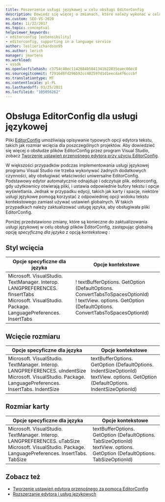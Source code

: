 ```yaml
---
title: Poszerzenie usługi językowej w celu obsługi EditorConfig
description: Dowiedz się więcej o zmianach, które należy wykonać w celu zaktualizowania usługi językowej w celu obsługi plików EditorConfig. Zastąp globalną opcję specyficzną dla języka z opcją kontekstową.
ms.custom: SEO-VS-2020
ms.date: 11/22/2017
ms.topic: conceptual
helpviewer_keywords:
- editorconfig [extensibility]
- editorconfig, supporting in a language service
author: leslierichardson95
ms.author: lerich
manager: jmartens
ms.workload:
- vssdk
ms.openlocfilehash: c3754c40ec1142684b5041341b22035eaec06ec8
ms.sourcegitcommit: f2916d8fd296b92cc402597d1d1eecda4f6cccbf
ms.translationtype: MT
ms.contentlocale: pl-PL
ms.lasthandoff: 03/25/2021
ms.locfileid: "105056262"
---
```

# <a name="supporting-editorconfig-for-your-language-service"></a>Obsługa EditorConfig dla usługi językowej

Pliki [EditorConfig](https://editorconfig.org/) umożliwiają opisywanie typowych opcji edytora tekstu, takich jak rozmiar wcięcia dla poszczególnych projektów. Aby dowiedzieć się więcej o obsłudze plików EditorConfig przez program Visual Studio, zobacz [Tworzenie ustawień przenośnego edytora przy użyciu EditorConfig](../ide/create-portable-custom-editor-options.md).

W większości przypadków podczas implementowania usługi językowej programu Visual Studio nie trzeba wykonywać żadnych dodatkowych czynności, aby obsługiwać właściwości uniwersalne EditorConfig. Podstawowy edytor automatycznie odnajduje i odczytuje plik. editorconfig, gdy użytkownicy otwierają pliki, i ustawia odpowiednie bufory tekstu i opcje wyświetlania. Jednak w przypadku edycji, takich jak karty i spacje, niektóre usługi językowe pomogą korzystać z odpowiedniej opcji widoku tekstu kontekstowego zamiast używać ustawień globalnych. W takich przypadkach należy zaktualizować usługę języka, aby obsługiwała pliki EditorConfig.

Poniżej przedstawiono zmiany, które są konieczne do zaktualizowania usługi językowej w celu obsługi plików EditorConfig, zastępując globalną opcję _specyficzną dla języka_ z opcją _kontekstową_ :

## <a name="indent-style"></a>Styl wcięcia

Opcje specyficzne dla języka | Opcje kontekstowe
-------|--------
Microsoft. VisualStudio. TextManager. Interop. LANGPREFERENCES. fInsertTabs<br/>Microsoft. VisualStudio. Package. LanguagePreferences. InsertTabs|! textBufferOptions. GetOption (DefaultOptions. ConvertTabsToSpacesOptionId)<br/>! textView. options. GetOption (DefaultOptions. ConvertTabsToSpacesOptionId)

## <a name="indent-size"></a>Wcięcie rozmiaru

Opcje specyficzne dla języka | Opcje kontekstowe
-------|--------
Microsoft. VisualStudio. TextManager. Interop. LANGPREFERENCES. uIndentSize<br/>Microsoft. VisualStudio. Package. LanguagePreferences. InsertTabs. IndentSize|textBufferOptions. GetOption (DefaultOptions. IndentSizeOptionId)<br/>textView. options. GetOption (DefaultOptions. IndentSizeOptionId)

## <a name="tab-size"></a>Rozmiar karty

Opcje specyficzne dla języka | Opcje kontekstowe
-------|--------
Microsoft. VisualStudio. TextManager. Interop. LANGPREFERENCES. uTabSize<br/>Microsoft. VisualStudio. Package. LanguagePreferences. InsertTabs. TabSize|textBufferOptions. GetOption (DefaultOptions. TabSizeOptionId)<br/>textView. options. GetOption (DefaultOptions. TabSizeOptionId)

## <a name="see-also"></a>Zobacz też

- [Tworzenie ustawień edytora przenośnego za pomocą EditorConfig](../ide/create-portable-custom-editor-options.md)
- [Rozszerzanie edytora i usług językowych](../extensibility/extending-the-editor-and-language-services.md)
